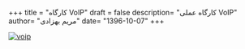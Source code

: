 +++
title = "کارگاه VoIP"
draft = false
description= "کارگاه عملی VoIP"
author= "مریم بهزادی"
date= "1396-10-07"
+++

[![voip](../../img/events/voip.jpg)](../../img/events/voip.jpg)
